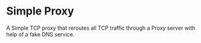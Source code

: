 # Simple Proxy

A Simple TCP proxy that reroutes all TCP traffic through a Proxy server with help of a fake DNS service.
